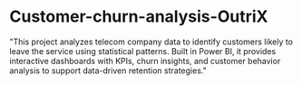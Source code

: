 # Customer-churn-analysis-OutriX
"This project analyzes telecom company data to identify customers likely to leave the service using statistical patterns. Built in Power BI, it provides interactive dashboards with KPIs, churn insights, and customer behavior analysis to support data-driven retention strategies."
